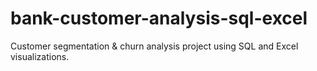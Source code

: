 # bank-customer-analysis-sql-excel
Customer segmentation &amp; churn analysis project using SQL and Excel visualizations.
